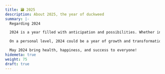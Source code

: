 ```yaml
---
title: 🗃️ 2025
description: About 2025, the year of duckweed
summary: |-
  Regarding 2024  

  2024 is a year filled with anticipation and possibilities. Whether in terms of technological advancements, economic development, or cultural exchanges, it holds significant importance. Many countries and regions will hold major elections, while international cooperation and competition will continue to evolve. Additionally, 2024 marks the 75th anniversary of the founding of the People's Republic of China, making it a year of special significance for the Chinese people.  

  On a personal level, 2024 could be a year of growth and transformation. Whether it's career planning, academic pursuits, or lifestyle choices, this year offers opportunities to set new goals and embrace change.  

  May 2024 bring health, happiness, and success to everyone!
hidemeta: true
weight: 75
draft: true
---
```

